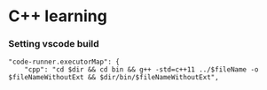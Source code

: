 # C++ learning

### Setting vscode build

```
"code-runner.executorMap": {
    "cpp": "cd $dir && cd bin && g++ -std=c++11 ../$fileName -o $fileNameWithoutExt && $dir/bin/$fileNameWithoutExt",
```